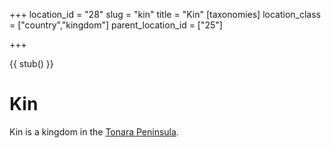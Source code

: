 +++
location_id = "28"
slug = "kin"
title = "Kin"
[taxonomies]
location_class = ["country","kingdom"]
parent_location_id = ["25"]

+++

{{ stub() }}

# Kin 

Kin is a kingdom in the [Tonara Peninsula](@/locations/tonara-peninsula.md).